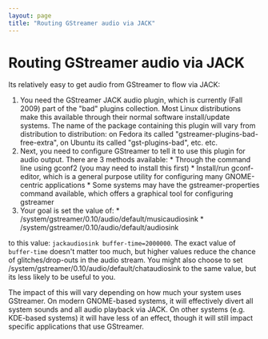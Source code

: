 ```yaml
---
layout: page
title: "Routing GStreamer audio via JACK"
---
```


# Routing GStreamer audio via JACK

Its relatively easy to get audio from GStreamer to flow via JACK:

  1. You need the GStreamer JACK audio plugin, which is currently (Fall 2009) part of the "bad" plugins collection. Most Linux distributions make this available through their normal software install/update systems. The name of the package containing this plugin will vary from distribution to distribution: on Fedora its called "gstreamer-plugins-bad-free-extra", on Ubuntu its called "gst-plugins-bad", etc. etc. 
  2. Next, you need to configure GStreamer to tell it to use this plugin for audio output. There are 3 methods available: 
    * Through the command line using gconf2 (you may need to install this first) 
    * Install/run gconf-editor, which is a general purpose utility for configuring many GNOME-centric applications 
    * Some systems may have the gstreamer-properties command available, which offers a graphical tool for configuring gstreamer 
  3. Your goal is set the value of: 
    * /system/gstreamer/0.10/audio/default/musicaudiosink
    * /system/gstreamer/0.10/audio/default/audiosink

to this value: `jackaudiosink buffer-time=2000000`. The exact value of
`buffer-time` doesn't matter too much, but higher values reduce the chance of
glitches/drop-outs in the audio stream. You might also choose to set
/system/gstreamer/0.10/audio/default/chataudiosink to the same value, but its
less likely to be useful to you.

The impact of this will vary depending on how much your system uses GStreamer.
On modern GNOME-based systems, it will effectively divert all system sounds
and all audio playback via JACK. On other systems (e.g. KDE-based systems) it
will have less of an effect, though it will still impact specific applications
that use GStreamer.

